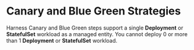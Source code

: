 # Canary and Blue Green Strategies

Harness Canary and Blue Green steps support a single **Deployment** or **StatefulSet** workload as a managed entity. You cannot deploy 0 or more than 1 **Deployment** or **StatefulSet** workload.
